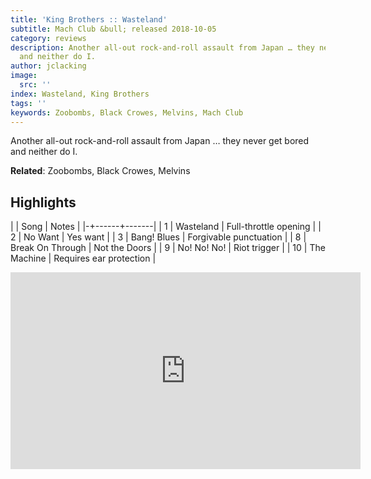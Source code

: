 ```yaml
---
title: 'King Brothers :: Wasteland'
subtitle: Mach Club &bull; released 2018-10-05
category: reviews
description: Another all-out rock-and-roll assault from Japan … they never get bored
  and neither do I.
author: jclacking
image:
  src: ''
index: Wasteland, King Brothers
tags: ''
keywords: Zoobombs, Black Crowes, Melvins, Mach Club
---
```

Another all-out rock-and-roll assault from Japan … they never get bored and neither do I.<!--more-->

**Related**: Zoobombs, Black Crowes, Melvins

## Highlights

| | Song | Notes |
|-+------+-------|
| 1 | Wasteland | Full-throttle opening |
| 2 | No Want | Yes want |
| 3 | Bang! Blues | Forgivable punctuation |
| 8 | Break On Through | Not the Doors |
| 9 | No! No! No! | Riot trigger |
| 10 | The Machine | Requires ear protection |

<div class="tlo-detail-video"><iframe width="560" height="315" src="https://www.youtube.com/embed/jBnrFlHDQfM" frameborder="0" allow="autoplay; encrypted-media" allowfullscreen></iframe></div>

